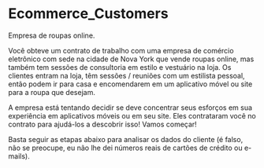 # Ecommerce_Customers
Empresa de roupas online.

Você obteve um contrato de trabalho com uma empresa de comércio eletrônico com sede na cidade de Nova York que vende roupas online, mas também tem sessões de consultoria em estilo e vestuário na loja. Os clientes entram na loja, têm sessões / reuniões com um estilista pessoal, então podem ir para casa e encomendarem em um aplicativo móvel ou site para a roupa que desejam.

A empresa está tentando decidir se deve concentrar seus esforços em sua experiência em aplicativos móveis ou em seu site. Eles contrataram você no contrato para ajudá-los a descobrir isso! Vamos começar!

Basta seguir as etapas abaixo para analisar os dados do cliente (é falso, não se preocupe, eu não lhe dei números reais de cartões de crédito ou e-mails).
